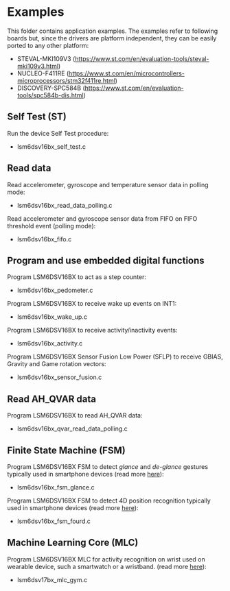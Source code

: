 # Examples

This folder contains application examples. The examples refer to following boards but, since the drivers are platform independent, they can be easily ported to any other platform:

- STEVAL-MKI109V3 (https://www.st.com/en/evaluation-tools/steval-mki109v3.html)
- NUCLEO-F411RE (https://www.st.com/en/microcontrollers-microprocessors/stm32f411re.html)
- DISCOVERY-SPC584B (https://www.st.com/en/evaluation-tools/spc584b-dis.html)

## Self Test (ST)

Run the device Self Test procedure:

  - lsm6dsv16bx_self_test.c

## Read data

Read accelerometer, gyroscope and temperature sensor data in polling mode:

  - lsm6dsv16bx_read_data_polling.c

Read accelerometer and gyroscope sensor data from FIFO on FIFO threshold event (polling mode):

  - lsm6dsv16bx_fifo.c

## Program and use embedded digital functions

Program LSM6DSV16BX to act as a step counter:

  - lsm6dsv16bx_pedometer.c

Program LSM6DSV16BX to receive wake up events on INT1:

  - lsm6dsv16bx_wake_up.c

Program LSM6DSV16BX to receive activity/inactivity events:

  - lsm6dsv16bx_activity.c

Program LSM6DSV16BX Sensor Fusion Low Power (SFLP) to receive GBIAS, Gravity and Game rotation vectors:

  - lsm6dsv16bx_sensor_fusion.c

## Read AH_QVAR data

Program LSM6DSV16BX to read AH_QVAR data:

  - lsm6dsv16bx_qvar_read_data_polling.c

## Finite State Machine (FSM)

Program LSM6DSV16BX FSM to detect *glance* and *de-glance* gestures typically used in smartphone devices (read more [here](https://github.com/STMicroelectronics/STMems_Finite_State_Machine/blob/master/application_examples/lsm6dsv16bx/Glance%20detection/README.md)):

  - lsm6dsv16bx_fsm_glance.c

Program LSM6DSV16BX FSM to detect 4D position recognition typically used in smartphone devices (read more [here](https://github.com/STMicroelectronics/STMems_Finite_State_Machine/blob/master/application_examples/lsm6dsv16bx/FourD%20position%20recognition/README.md)):

  - lsm6dsv16bx_fsm_fourd.c

## Machine Learning Core (MLC)

Program LSM6DSV16BX MLC for activity recognition on wrist used on wearable device, such a smartwatch or a wristband. (read more [here](https://github.com/STMicroelectronics/STMems_Machine_Learning_Core/blob/master/application_examples/lsm6dsv16bx/activity_recognition_for_wrist/README.md)):

  - lsm6dsv17bx_mlc_gym.c

